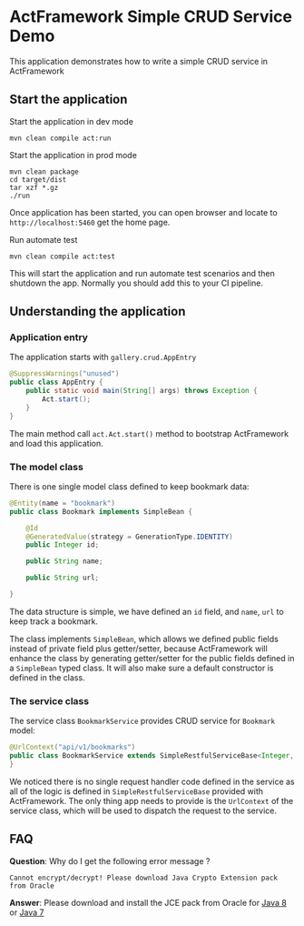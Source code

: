 # ActFramework Simple CRUD Service Demo

This application demonstrates how to write a simple CRUD service in ActFramework

## Start the application

Start the application in dev mode

```
mvn clean compile act:run
```

Start the application in prod mode

```
mvn clean package
cd target/dist
tar xzf *.gz
./run
```
Once application has been started, you can open browser and locate to `http://localhost:5460` get the home page.

Run automate test

```
mvn clean compile act:test
```

This will start the application and run automate test scenarios and then shutdown the app. Normally you should add this to your CI pipeline.

## Understanding the application

### Application entry

The application starts with `gallery.crud.AppEntry`

```java
@SuppressWarnings("unused")
public class AppEntry {
    public static void main(String[] args) throws Exception {
        Act.start();
    }
}
```

The main method call `act.Act.start()` method to bootstrap ActFramework and load this application.

### The model class

There is one single model class defined to keep bookmark data:

```java
@Entity(name = "bookmark")
public class Bookmark implements SimpleBean {

    @Id
    @GeneratedValue(strategy = GenerationType.IDENTITY)
    public Integer id;

    public String name;

    public String url;

}
```

The data structure is simple, we have defined an `id` field, and `name`, `url` to keep track a bookmark.

The class implements `SimpleBean`, which allows we defined public fields instead of private field plus getter/setter, because ActFramework will enhance the class by generating getter/setter for the public fields defined in a `SimpleBean` typed class. It will also make sure a default constructor is defined in the class.

### The service class

The service class `BookmarkService` provides CRUD service for `Bookmark` model:

```java
@UrlContext("api/v1/bookmarks")
public class BookmarkService extends SimpleRestfulServiceBase<Integer, Bookmark, JPADao<Integer, Bookmark>> {
}
```

We noticed there is no single request handler code defined in the service as all of the logic is defined in `SimpleRestfulServiceBase` provided with ActFramework. The only thing app needs to provide is the `UrlContext` of the service class, which will be used to dispatch the request to the service.
 
## FAQ

**Question**: Why do I get the following error message ?

`Cannot encrypt/decrypt! Please download Java Crypto Extension pack from Oracle`

**Answer**: Please download and install the JCE pack from Oracle for
[Java 8](http://www.oracle.com/technetwork/java/javase/downloads/jce8-download-2133166.html) or 
[Java 7](http://www.oracle.com/technetwork/java/javase/downloads/jce-7-download-432124.html)
